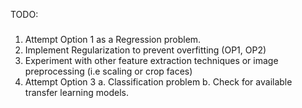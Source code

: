 TODO:
#####

1. Attempt Option 1 as a Regression problem.
2. Implement Regularization to prevent overfitting (OP1, OP2)
3. Experiment with other feature extraction techniques or 
   image preprocessing (i.e scaling or crop faces)
3. Attempt Option 3
	a. Classification problem
	b. Check for available transfer learning models.
